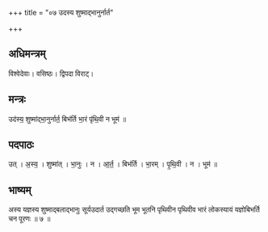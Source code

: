 +++
title = "०७ उदस्य शुष्माद्भानुर्नार्त"

+++
## अधिमन्त्रम्
विश्वेदेवाः। वसिष्ठः। द्विपदा विराट्।

## मन्त्रः
उद॑स्य॒ शुष्मा॑द्भा॒नुर्नार्त॒ बिभ॑र्ति भा॒रं पृ॑थि॒वी न भूम॑ ॥

## पदपाठः
उत् । अ॒स्य॒ । शुष्मा॑त् । भा॒नुः । न । आ॒र्त॒ । बिभ॑र्ति । भा॒रम् । पृ॒थि॒वी । न । भूम॑ ॥

## भाष्यम्
अस्य यज्ञस्य शुष्माद्बलाद्भानुः सूर्यउदार्त उद्गच्छति भूम भूतनि पृथिवीन पृथिवीव भारं लोकस्यायं यज्ञोबिभर्ति चन पूरणः ॥ ७ ॥